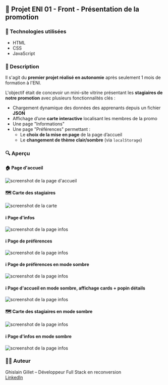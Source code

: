 ## 📘 Projet ENI 01 - Front - Présentation de la promotion

### 🚀 Technologies utilisées
- HTML
- CSS
- JavaScript

### 📝 Description

Il s'agit du **premier projet réalisé en autonomie** après seulement 1 mois de formation à l'ENI.

L'objectif était de concevoir un mini-site vitrine présentant les **stagiaires de notre promotion** avec plusieurs fonctionnalités clés :

- Chargement dynamique des données des apprenants depuis un fichier **JSON**
- Affichage d’une **carte interactive** localisant les membres de la promo
- Une page "Informations"
- Une page "Préférences" permettant :
  - Le **choix de la mise en page** de la page d’accueil
  - Le **changement de thème clair/sombre** (via `localStorage`)

### 🔍 Aperçu
#### 🏠 Page d'accueil
![screenshot de la page d'accueil](./screenshots/00_home_list.jpg)

#### 🗺️ Carte des stagiaires
![screenshot de la carte](./screenshots/01_map.jpg)


#### ℹ️ Page d'infos
![screenshot de la page infos](./screenshots/02_infos.jpg)


#### ℹ️ Page de préfèrences
![screenshot de la page infos](./screenshots/03_pref.jpg)

#### ℹ️ Page de préfèrences en mode sombre
![screenshot de la page infos](./screenshots/04_pref_dark.jpg)

#### ℹ️ Page d'accueil en mode sombre, affichage cards + popin détails
![screenshot de la page infos](./screenshots/05_home_cards_details.jpg)

#### 🗺️ Carte des stagiaires en mode sombre
![screenshot de la page infos](./screenshots/06_map_dark.jpg)

#### ℹ️ Page d'infos en mode sombre
![screenshot de la page infos](./screenshots/07_infos_dark.jpg)


### 👨‍💻 Auteur
Ghislain Gillet – Développeur Full Stack en reconversion  
[LinkedIn](https://www.linkedin.com/in/ghislain-gillet44)  
